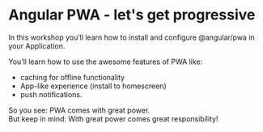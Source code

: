 # Angular PWA - let's get progressive

In this workshop you’ll learn how to install and configure @angular/pwa in your Application.

You’ll learn how to use the awesome features of PWA like:

- caching for offline functionality
- App-like experience (install to homescreen)
- push notifications.

So you see: PWA comes with great power. \
But keep in mind: With great power comes great responsibility!
